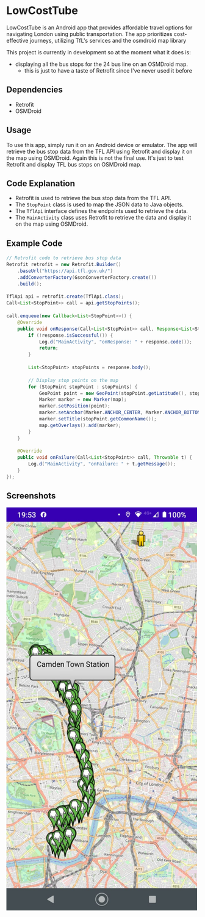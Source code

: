 # LowCostTube
LowCostTube is an Android app that provides affordable travel options for navigating London using public transportation. The app prioritizes cost-effective journeys, utilizing TfL's services and the osmdroid map library

This project is currently in development so at the moment what it does is:
* displaying all the bus stops for the 24 bus line on an OSMDroid map.
   - this is just to have a taste of Retrofit since I've never used it before

## Dependencies

- Retrofit
- OSMDroid

## Usage

To use this app, simply run it on an Android device or emulator. The app will retrieve the bus stop data from the TFL API using Retrofit and display it on the map using OSMDroid. Again this is not the final use. It's just to test Retrofit and display TFL bus stops on OSMDroid map.

## Code Explanation

- Retrofit is used to retrieve the bus stop data from the TFL API.
- The `StopPoint` class is used to map the JSON data to Java objects.
- The `TflApi` interface defines the endpoints used to retrieve the data.
- The `MainActivity` class uses Retrofit to retrieve the data and display it on the map using OSMDroid.

## Example Code

```java
// Retrofit code to retrieve bus stop data
Retrofit retrofit = new Retrofit.Builder()
    .baseUrl("https://api.tfl.gov.uk/")
    .addConverterFactory(GsonConverterFactory.create())
    .build();

TflApi api = retrofit.create(TflApi.class);
Call<List<StopPoint>> call = api.getStopPoints();

call.enqueue(new Callback<List<StopPoint>>() {
    @Override
    public void onResponse(Call<List<StopPoint>> call, Response<List<StopPoint>> response) {
        if (!response.isSuccessful()) {
            Log.d("MainActivity", "onResponse: " + response.code());
            return;
        }

        List<StopPoint> stopPoints = response.body();

        // Display stop points on the map
        for (StopPoint stopPoint : stopPoints) {
            GeoPoint point = new GeoPoint(stopPoint.getLatitude(), stopPoint.getLongitude());
            Marker marker = new Marker(map);
            marker.setPosition(point);
            marker.setAnchor(Marker.ANCHOR_CENTER, Marker.ANCHOR_BOTTOM);
            marker.setTitle(stopPoint.getCommonName());
            map.getOverlays().add(marker);
        }
    }

    @Override
    public void onFailure(Call<List<StopPoint>> call, Throwable t) {
        Log.d("MainActivity", "onFailure: " + t.getMessage());
    }
});

```

## Screenshots

<img src="./screenshot.jpeg" alt="screen" width="500"/>



